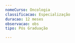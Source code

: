 ```yaml
---
nomeCurso: Oncologia
classificacao: Especialização
duracao: 12 meses
observacao: obs
tipo: Pós Graduação

---
```


